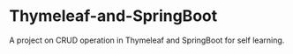 # Thymeleaf-and-SpringBoot
A project on CRUD operation in Thymeleaf and SpringBoot for self learning.
